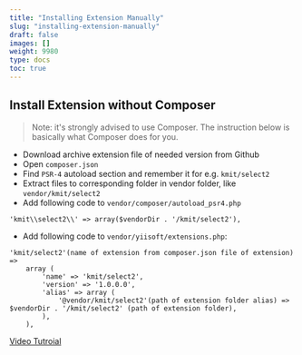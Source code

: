 ```yaml
---
title: "Installing Extension Manually"
slug: "installing-extension-manually"
draft: false
images: []
weight: 9980
type: docs
toc: true
---
```


## Install Extension without Composer
> Note: it's strongly advised to use Composer. The instruction below is basically what Composer does for you.

- Download archive extension file of needed version from Github
- Open `composer.json`
- Find `PSR-4` autoload section and remember it for e.g. `kmit/select2`
- Extract files to corresponding folder in vendor folder, like `vendor/kmit/select2`
- Add following code to `vendor/composer/autoload_psr4.php`

```
'kmit\\select2\\' => array($vendorDir . '/kmit/select2'),
```

- Add following code to `vendor/yiisoft/extensions.php`:

```
'kmit/select2'(name of extension from composer.json file of extension) =>
    array (
        'name' => 'kmit/select2',
        'version' => '1.0.0.0',
        'alias' => array (
            '@vendor/kmit/select2'(path of extension folder alias) => $vendorDir . '/kmit/select2' (path of extension folder),
        ),
    ),
```
[Video Tutroial][1]


  [1]: https://www.youtube.com/watch?v=vTX3Amt89I0

